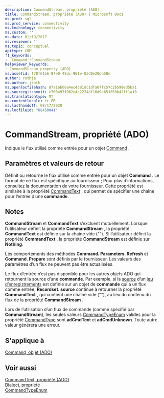 ```yaml
---
description: CommandStream, propriété (ADO)
title: CommandStream, propriété (ADO) | Microsoft Docs
ms.prod: sql
ms.prod_service: connectivity
ms.technology: connectivity
ms.custom: ''
ms.date: 01/19/2017
ms.reviewer: ''
ms.topic: conceptual
apitype: COM
f1_keywords:
- _Command::CommandStream
helpviewer_keywords:
- CommandStream property [ADO]
ms.assetid: f78f61b6-87e0-48dc-961e-83d0e20da58e
author: rothja
ms.author: jroth
ms.openlocfilehash: 07a16b00a4ec4381dc1dfa07fc57c2b599ed5ba1
ms.sourcegitcommit: e700497f962e4c2274df16d9e651059b42ff1a10
ms.translationtype: MT
ms.contentlocale: fr-FR
ms.lasthandoff: 08/17/2020
ms.locfileid: "88450841"
---
```

# <a name="commandstream-property-ado"></a>CommandStream, propriété (ADO)
Indique le flux utilisé comme entrée pour un objet [Command](../../../ado/reference/ado-api/command-object-ado.md) .  
  
## <a name="settings-and-return-values"></a>Paramètres et valeurs de retour  
 Définit ou retourne le flux utilisé comme entrée pour un objet **Command** . Le format de ce flux est spécifique au fournisseur ; Pour plus d’informations, consultez la documentation de votre fournisseur. Cette propriété est similaire à la propriété [CommandText](../../../ado/reference/ado-api/commandtext-property-ado.md) , qui permet de spécifier une chaîne pour l’entrée d’une **commande**.  
  
## <a name="remarks"></a>Notes  
 **CommandStream** et **CommandText** s’excluent mutuellement. Lorsque l’utilisateur définit la propriété **CommandStream** , la propriété **CommandText** est définie sur la chaîne vide (""). Si l’utilisateur définit la propriété **CommandText** , la propriété **CommandStream** est définie sur **Nothing**.  
  
 Les comportements des méthodes **Command. Parameters. Refresh** et **Command. Prepare** sont définis par le fournisseur. Les valeurs des paramètres d’un flux ne peuvent pas être actualisées.  
  
 Le flux d’entrée n’est pas disponible pour les autres objets ADO qui retournent la source d’une **commande**. Par exemple, si la [source](../../../ado/reference/ado-api/source-property-ado-recordset.md) d’un [jeu d’enregistrements](../../../ado/reference/ado-api/recordset-object-ado.md) est définie sur un objet de **commande** qui a un flux comme entrée, **Recordset. source** continue à retourner la propriété **CommandText** , qui contient une chaîne vide (""), au lieu du contenu du flux de la propriété **CommandStream** .  
  
 Lors de l’utilisation d’un flux de commande (comme spécifié par **CommandStream**), les seules valeurs [CommandTypeEnum](../../../ado/reference/ado-api/commandtypeenum.md) valides pour la propriété [CommandType](../../../ado/reference/ado-api/commandtype-property-ado.md) sont **adCmdText** et **adCmdUnknown**. Toute autre valeur générera une erreur.  
  
## <a name="applies-to"></a>S'applique à  
 [Command, objet (ADO)](../../../ado/reference/ado-api/command-object-ado.md)  
  
## <a name="see-also"></a>Voir aussi  
 [CommandText, propriété (ADO)](../../../ado/reference/ado-api/commandtext-property-ado.md)   
 [Dialect, propriété](../../../ado/reference/ado-api/dialect-property.md)   
 [CommandTypeEnum](../../../ado/reference/ado-api/commandtypeenum.md)
